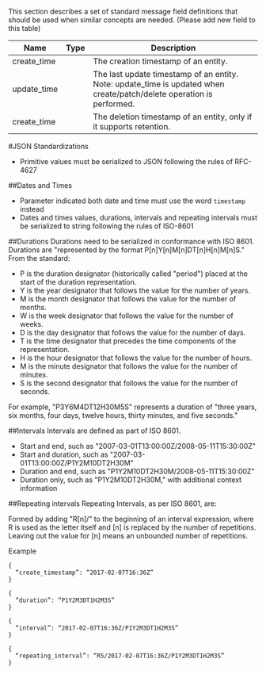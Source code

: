 This section describes a set of standard message field definitions that should be used when similar concepts are needed. (Please add new field to this table)

| Name |	Type | Description
|------------- |-------------|------|
|create_time| |The creation timestamp of an entity.|
|update_time| |The last update timestamp of an entity. Note: update_time is updated when create/patch/delete operation is performed.|
|create_time| |The deletion timestamp of an entity, only if it supports retention.|

#JSON Standardizations
- Primitive values must be serialized to JSON following the rules of RFC-4627

##Dates and Times
- Parameter indicated both date and time must use the word `timestamp` instead
- Dates and times values, durations, intervals and repeating intervals must be serialized to string following the rules of ISO-8601

##Durations
Durations need to be serialized in conformance with ISO 8601. Durations are "represented by the format P[n]Y[n]M[n]DT[n]H[n]M[n]S." From the standard:
- P is the duration designator (historically called "period") placed at the start of the duration representation.
- Y is the year designator that follows the value for the number of years.
- M is the month designator that follows the value for the number of months.
- W is the week designator that follows the value for the number of weeks.
- D is the day designator that follows the value for the number of days.
- T is the time designator that precedes the time components of the representation.
- H is the hour designator that follows the value for the number of hours.
- M is the minute designator that follows the value for the number of minutes.
- S is the second designator that follows the value for the number of seconds.

For example, "P3Y6M4DT12H30M5S" represents a duration of "three years, six months, four days, twelve hours, thirty minutes, and five seconds."

##Intervals
Intervals are defined as part of ISO 8601.
- Start and end, such as "2007-03-01T13:00:00Z/2008-05-11T15:30:00Z"
- Start and duration, such as "2007-03-01T13:00:00Z/P1Y2M10DT2H30M"
- Duration and end, such as "P1Y2M10DT2H30M/2008-05-11T15:30:00Z"
- Duration only, such as "P1Y2M10DT2H30M," with additional context information

##Repeating intervals
Repeating Intervals, as per ISO 8601, are:

Formed by adding "R[n]/" to the beginning of an interval expression, where R is used as the letter itself and [n] is replaced by the number of repetitions. Leaving out the value for [n] means an unbounded number of repetitions.

Example
```
{
  “create_timestamp”: “2017-02-07T16:36Z”
}
 
{
  “duration”: “P1Y2M3DT1H2M3S”
}
 
{
  “interval”: “2017-02-07T16:36Z/P1Y2M3DT1H2M3S”
}
 
{
  “repeating_interval”: “R5/2017-02-07T16:36Z/P1Y2M3DT1H2M3S”
}
```